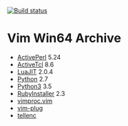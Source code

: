 [![Build status](https://ci.appveyor.com/api/projects/status/yx8e96p3mnb913jl?svg=true)](https://ci.appveyor.com/project/JieC/vim-win32-installer)


# Vim Win64 Archive

* [ActivePerl](http://www.activestate.com/activeperl/downloads) 5.24
* [ActiveTcl](http://www.activestate.com/activetcl/downloads) 8.6
* [LuaJIT](http://luajit.org/download.html) 2.0.4
* [Python](https://www.python.org/downloads/) 2.7
* [Python3](https://www.python.org/downloads/) 3.5
* [RubyInstaller](http://rubyinstaller.org/downloads/) 2.3
* [vimproc.vim](https://github.com/Shougo/vimproc.vim/)
* [vim-plug](https://github.com/junegunn/vim-plug/)
* [tellenc](https://github.com/adah1972/tellenc/)
